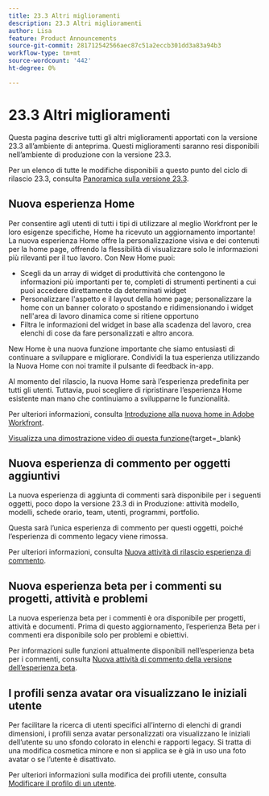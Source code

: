 ```yaml
---
title: 23.3 Altri miglioramenti
description: 23.3 Altri miglioramenti
author: Lisa
feature: Product Announcements
source-git-commit: 281712542566aec87c51a2eccb301dd3a83a94b3
workflow-type: tm+mt
source-wordcount: '442'
ht-degree: 0%

---
```


# 23.3 Altri miglioramenti

Questa pagina descrive tutti gli altri miglioramenti apportati con la versione 23.3 all’ambiente di anteprima. Questi miglioramenti saranno resi disponibili nell’ambiente di produzione con la versione 23.3.

Per un elenco di tutte le modifiche disponibili a questo punto del ciclo di rilascio 23.3, consulta [Panoramica sulla versione 23.3](/help/quicksilver/product-announcements/product-releases/23.3-release-activity/23-3-release-overview.md).

## Nuova esperienza Home

Per consentire agli utenti di tutti i tipi di utilizzare al meglio Workfront per le loro esigenze specifiche, Home ha ricevuto un aggiornamento importante! La nuova esperienza Home offre la personalizzazione visiva e dei contenuti per la home page, offrendo la flessibilità di visualizzare solo le informazioni più rilevanti per il tuo lavoro. Con New Home puoi:

* Scegli da un array di widget di produttività che contengono le informazioni più importanti per te, completi di strumenti pertinenti a cui puoi accedere direttamente da determinati widget
* Personalizzare l&#39;aspetto e il layout della home page; personalizzare la home con un banner colorato o spostando e ridimensionando i widget nell&#39;area di lavoro dinamica come si ritiene opportuno
* Filtra le informazioni del widget in base alla scadenza del lavoro, crea elenchi di cose da fare personalizzati e altro ancora.

New Home è una nuova funzione importante che siamo entusiasti di continuare a sviluppare e migliorare. Condividi la tua esperienza utilizzando la Nuova Home con noi tramite il pulsante di feedback in-app.

Al momento del rilascio, la nuova Home sarà l’esperienza predefinita per tutti gli utenti. Tuttavia, puoi scegliere di ripristinare l’esperienza Home esistente man mano che continuiamo a svilupparne le funzionalità.

Per ulteriori informazioni, consulta [Introduzione alla nuova home in Adobe Workfront](/help/quicksilver/workfront-basics/using-home/new-home/get-started-with-new-home.md).

[Visualizza una dimostrazione video di questa funzione](https://video.tv.adobe.com/v/3420969/){target=_blank}

## Nuova esperienza di commento per oggetti aggiuntivi

La nuova esperienza di aggiunta di commenti sarà disponibile per i seguenti oggetti, poco dopo la versione 23.3 di in Produzione: attività modello, modelli, schede orario, team, utenti, programmi, portfolio.

Questa sarà l’unica esperienza di commento per questi oggetti, poiché l’esperienza di commento legacy viene rimossa.

Per ulteriori informazioni, consulta [Nuova attività di rilascio esperienza di commento](/help/quicksilver/product-announcements/betas/new-commenting-experience-beta/new-commenting-beta-experience-release-activity.md).

## Nuova esperienza beta per i commenti su progetti, attività e problemi

La nuova esperienza beta per i commenti è ora disponibile per progetti, attività e documenti. Prima di questo aggiornamento, l’esperienza Beta per i commenti era disponibile solo per problemi e obiettivi.

Per informazioni sulle funzioni attualmente disponibili nell’esperienza beta per i commenti, consulta [Nuova attività di commento della versione dell’esperienza beta](/help/quicksilver/product-announcements/betas/new-commenting-experience-beta/new-commenting-beta-experience-release-activity.md).

## I profili senza avatar ora visualizzano le iniziali utente

Per facilitare la ricerca di utenti specifici all’interno di elenchi di grandi dimensioni, i profili senza avatar personalizzati ora visualizzano le iniziali dell’utente su uno sfondo colorato in elenchi e rapporti legacy. Si tratta di una modifica cosmetica minore e non si applica se è già in uso una foto avatar o se l’utente è disattivato.

Per ulteriori informazioni sulla modifica dei profili utente, consulta [Modificare il profilo di un utente](/help/quicksilver/administration-and-setup/add-users/create-and-manage-users/edit-a-users-profile.md).
